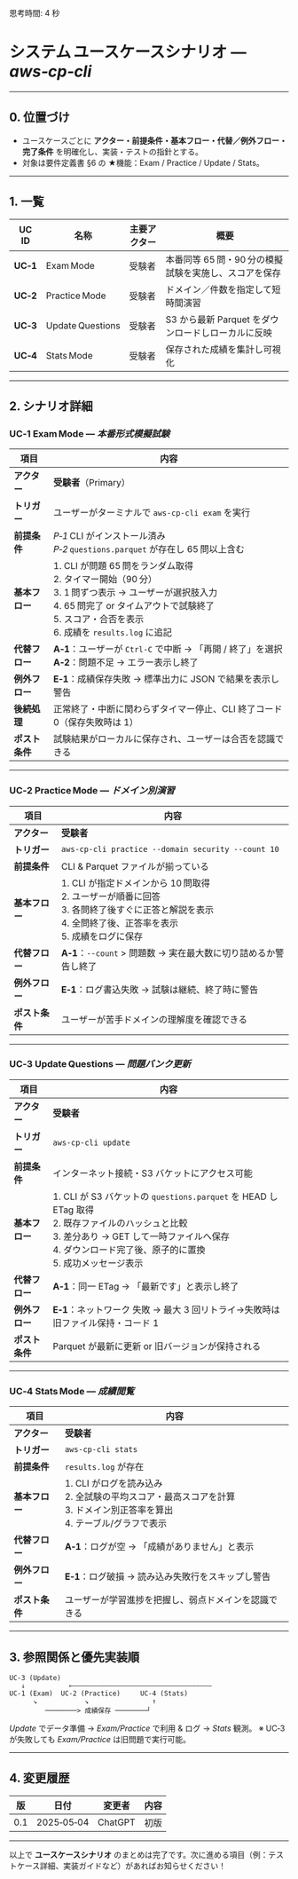 思考時間: 4 秒


# システム ユースケースシナリオ — *aws‑cp‑cli*

---

## 0. 位置づけ

* ユースケースごとに **アクター・前提条件・基本フロー・代替／例外フロー・完了条件** を明確化し、実装・テストの指針とする。
* 対象は要件定義書 §6 の ★機能：Exam / Practice / Update / Stats。

---

## 1. 一覧

|   UC ID  | 名称               | 主要アクター | 概要                              |
| :------: | ---------------- | ------ | ------------------------------- |
| **UC‑1** | Exam Mode        | 受験者    | 本番同等 65 問・90 分の模擬試験を実施し、スコアを保存  |
| **UC‑2** | Practice Mode    | 受験者    | ドメイン／件数を指定して短時間演習               |
| **UC‑3** | Update Questions | 受験者    | S3 から最新 Parquet をダウンロードしローカルに反映 |
| **UC‑4** | Stats Mode       | 受験者    | 保存された成績を集計し可視化                  |

---

## 2. シナリオ詳細

### UC‑1 Exam Mode — *本番形式模擬試験*

| 項目        | 内容                                                                                                                                           |
| --------- | -------------------------------------------------------------------------------------------------------------------------------------------- |
| **アクター**  | **受験者**（Primary）                                                                                                                             |
| **トリガー**  | ユーザーがターミナルで `aws-cp-cli exam` を実行                                                                                                            |
| **前提条件**  | *P‑1* CLI がインストール済み<br>*P‑2* `questions.parquet` が存在し 65 問以上含む                                                                               |
| **基本フロー** | 1. CLI が問題 65 問をランダム取得<br>2. タイマー開始（90 分）<br>3. 1 問ずつ表示 → ユーザーが選択肢入力<br>4. 65 問完了 or タイムアウトで試験終了<br>5. スコア・合否を表示<br>6. 成績を `results.log` に追記 |
| **代替フロー** | **A‑1**：ユーザーが `Ctrl‑C` で中断 → 「再開 / 終了」を選択<br>**A‑2**：問題不足 → エラー表示し終了                                                                         |
| **例外フロー** | **E‑1**：成績保存失敗 → 標準出力に JSON で結果を表示し警告                                                                                                        |
| **後続処理**  | 正常終了・中断に関わらずタイマー停止、CLI 終了コード 0（保存失敗時は 1）                                                                                                     |
| **ポスト条件** | 試験結果がローカルに保存され、ユーザーは合否を認識できる                                                                                                                 |

---

### UC‑2 Practice Mode — *ドメイン別演習*

| 項目        | 内容                                                                                                |
| --------- | ------------------------------------------------------------------------------------------------- |
| **アクター**  | **受験者**                                                                                           |
| **トリガー**  | `aws-cp-cli practice --domain security --count 10`                                                |
| **前提条件**  | CLI & Parquet ファイルが揃っている                                                                          |
| **基本フロー** | 1. CLI が指定ドメインから 10 問取得<br>2. ユーザーが順番に回答<br>3. 各問終了後すぐに正答と解説を表示<br>4. 全問終了後、正答率を表示<br>5. 成績をログに保存 |
| **代替フロー** | **A‑1**：`--count` > 問題数 → 実在最大数に切り詰めるか警告し終了                                                       |
| **例外フロー** | **E‑1**：ログ書込失敗 → 試験は継続、終了時に警告                                                                     |
| **ポスト条件** | ユーザーが苦手ドメインの理解度を確認できる                                                                             |

---

### UC‑3 Update Questions — *問題バンク更新*

| 項目        | 内容                                                                                                                                              |
| --------- | ----------------------------------------------------------------------------------------------------------------------------------------------- |
| **アクター**  | **受験者**                                                                                                                                         |
| **トリガー**  | `aws-cp-cli update`                                                                                                                             |
| **前提条件**  | インターネット接続・S3 バケットにアクセス可能                                                                                                                        |
| **基本フロー** | 1. CLI が S3 バケットの `questions.parquet` を HEAD し ETag 取得<br>2. 既存ファイルのハッシュと比較<br>3. 差分あり → GET して一時ファイルへ保存<br>4. ダウンロード完了後、原子的に置換<br>5. 成功メッセージ表示 |
| **代替フロー** | **A‑1**：同一 ETag → 「最新です」と表示し終了                                                                                                                  |
| **例外フロー** | **E‑1**：ネットワーク 失敗 → 最大 3 回リトライ→失敗時は旧ファイル保持・コード 1                                                                                                |
| **ポスト条件** | Parquet が最新に更新 or 旧バージョンが保持される                                                                                                                  |

---

### UC‑4 Stats Mode — *成績閲覧*

| 項目        | 内容                                                                           |
| --------- | ---------------------------------------------------------------------------- |
| **アクター**  | **受験者**                                                                      |
| **トリガー**  | `aws-cp-cli stats`                                                           |
| **前提条件**  | `results.log` が存在                                                            |
| **基本フロー** | 1. CLI がログを読み込み<br>2. 全試験の平均スコア・最高スコアを計算<br>3. ドメイン別正答率を算出<br>4. テーブル/グラフで表示 |
| **代替フロー** | **A‑1**：ログが空 → 「成績がありません」と表示                                                 |
| **例外フロー** | **E‑1**：ログ破損 → 読み込み失敗行をスキップし警告                                               |
| **ポスト条件** | ユーザーが学習進捗を把握し、弱点ドメインを認識できる                                                   |

---

## 3. 参照関係と優先実装順

```
UC‑3 (Update)
   ↓           ←―――――――――――――――――――――――――――――――――――
UC‑1 (Exam)  UC‑2 (Practice)     UC‑4 (Stats)
      ↘            ↘                ↑
         ────────> 成績保存 ────────┘
```

*Update* でデータ準備 → *Exam/Practice* で利用 & ログ → *Stats* 観測。
※ UC‑3 が失敗しても *Exam/Practice* は旧問題で実行可能。

---

## 4. 変更履歴

|  版  | 日付         | 変更者     | 内容 |
| :-: | ---------- | ------- | -- |
| 0.1 | 2025‑05‑04 | ChatGPT | 初版 |

---

以上で **ユースケースシナリオ** のまとめは完了です。次に進める項目（例：テストケース詳細、実装ガイドなど）があればお知らせください！
